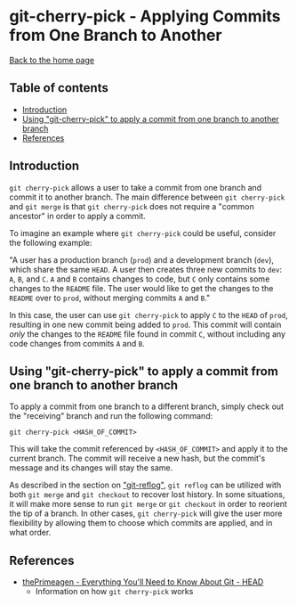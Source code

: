 # git-cherry-pick - Applying Commits from One Branch to Another

[Back to the home page](../README.md)

## Table of contents

- [Introduction](#introduction)
- [Using "git-cherry-pick" to apply a commit from one branch to another branch](#using-git-cherry-pick-to-apply-a-commit-from-one-branch-to-another-branch)
- [References](#references)

## Introduction

`git cherry-pick` allows a user to take a commit from one branch and commit it to another branch. The main difference between `git cherry-pick` and `git merge` is that `git cherry-pick` does not require a "common ancestor" in order to apply a commit.

To imagine an example where `git cherry-pick` could be useful, consider the following example:

"A user has a production branch (`prod`) and a development branch (`dev`), which share the same `HEAD`. A user then creates three new commits to `dev`: `A`, `B`, and `C`. `A` and `B` contains changes to code, but `C` only contains some changes to the `README` file. The user would like to get the changes to the `README` over to `prod`, without merging commits `A` and `B`."

In this case, the user can use `git cherry-pick` to apply `C` to the `HEAD` of `prod`, resulting in one new commit being added to `prod`. This commit will contain *only* the changes to the `README` file found in commit `C`, without including any code changes from commits `A` and `B`.

## Using "git-cherry-pick" to apply a commit from one branch to another branch

To apply a commit from one branch to a different branch, simply check out the "receiving" branch and run the following command:

```
git cherry-pick <HASH_OF_COMMIT>
```

This will take the commit referenced by `<HASH_OF_COMMIT>` and apply it to the current branch. The commit will receive a new hash, but the commit's message and its changes will stay the same.

As described in the section on ["git-reflog"](git-reflog.md), `git reflog` can be utilized with both `git merge` and `git checkout` to recover lost history. In some situations, it will make more sense to run `git merge` or `git checkout` in order to reorient the tip of a branch. In other cases, `git cherry-pick` will give the user more flexibility by allowing them to choose which commits are applied, and in what order.

## References

- [thePrimeagen - Everything You'll Need to Know About Git - HEAD](https://theprimeagen.github.io/fem-git/lessons/branches-merges-and-more/head)
    - Information on how `git cherry-pick` works
